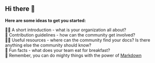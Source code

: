 ## Hi there 👋



**Here are some ideas to get you started:**

🙋‍♀️ A short introduction - what is your organization all about? </br>
🌈 Contribution guidelines - how can the community get involved? </br>
👩‍💻 Useful resources - where can the community find your docs? Is there anything else the community should know? </br>
🍿 Fun facts - what does your team eat for breakfast? </br>
🧙 Remember, you can do mighty things with the power of [Markdown](https://docs.github.com/github/writing-on-github/getting-started-with-writing-and-formatting-on-github/basic-writing-and-formatting-syntax)

